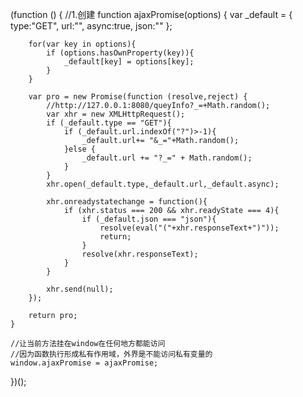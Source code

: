 (function () {
//1.创建
    function ajaxPromise(options) {
        var _default = {
            type:"GET",
            url:"",
            async:true,
            json:""
        };

        for(var key in options){
            if (options.hasOwnProperty(key)){
                _default[key] = options[key];
            }
        }

        var pro = new Promise(function (resolve,reject) {
            //http://127.0.0.1:8080/queyInfo?_=+Math.random();
            var xhr = new XMLHttpRequest();
            if (_default.type == "GET"){
                if (_default.url.indexOf("?")>-1){
                    _default.url+= "&_="+Math.random();
                }else {
                    _default.url += "?_=" + Math.random();
                }
            }
            xhr.open(_default.type,_default.url,_default.async);

            xhr.onreadystatechange = function(){
                if (xhr.status === 200 && xhr.readyState === 4){
                    if (_default.json === "json"){
                        resolve(eval("("+xhr.responseText+")"));
                        return;
                    }
                    resolve(xhr.responseText);
                }
            }

            xhr.send(null);
        });

        return pro;
    }

    //让当前方法挂在window在任何地方都能访问
    //因为函数执行形成私有作用域，外界是不能访问私有变量的
    window.ajaxPromise = ajaxPromise;
})();



